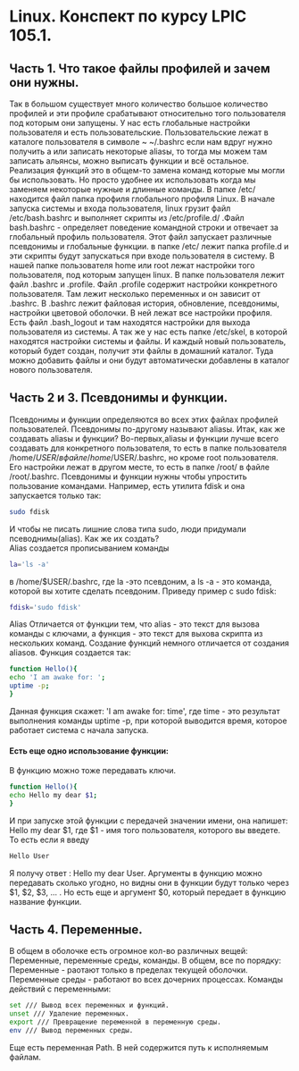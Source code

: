 # Linux. Конспект по курсу LPIC 105.1.
## Часть 1. Что такое файлы профилей и зачем они нужны.
Так в большом существует много количество большое количество профилей и эти профиле срабатывают относительно того пользователя под которым они запущены. У нас есть глобальные настройки пользователя и есть пользовательские. Пользовательские лежат в каталоге пользователя в символе ~  ~/.bashrc  если нам вдруг нужно получить а или записать некоторые aliasы, то тогда мы можем там записать альянсы, можно выписать функции и всё остальное. Реализация функций это в общем-то замена команд которые мы могли бы использовать. Но просто удобнее их использовать когда мы заменяем некоторые нужные и длинные команды. В папке /etc/ находится файл папка профиля глобального профиля Linux. 
В начале запуска системы и входа пользователя, linux грузит файл /etc/bash.bashrc и выполняет скрипты из /etc/profile.d/ .Файл bash.bashrc - определяет поведение командной строки и отвечает за глобальный профиль пользователя. Этот файл запускает различные псевдонимы и глобальные функции. в папке /etc/ лежит папка profile.d и эти скрипты будут запускаться при входе пользователя в систему. В нашей папке пользователя home или root лежат настройки того пользователя, под которым запущен linux. В папке пользователя лежит файл .bashrc и .profile. Файл .profile содержит настройки конкретного пользователя. Там лежит несколько переменных и он зависит от .bashrc. В .bashrc лежит файловая история, обновление, псевдонимы, настройки цветовой оболочки. В ней лежат все настройки профиля. Есть файл .bash_logout и там находятся настройки для выхода пользователя из системы. А так же у нас есть папке /etc/skel, в которой находятся настройки системы и файлы. И каждый новый пользователь, который будет создан, получит эти файлы в домашний каталог. Туда можно добавить файлы и они будут автоматически добавлены в каталог нового пользователя.
## Часть 2 и 3. Псевдонимы и функции.
Псевдонимы и функции определяются во всех этих файлах профилей пользователей. Псевдонимы по-другому называют aliasы. Итак, как же создавать aliasы и функции? 
Во-первых,aliasы и функции лучше всего создавать для конкретного пользователя, то есть в папке пользователя /home/$USER/ в файле /home/$USER/.bashrc, но кроме root пользователя. Его настройки лежат в другом месте, то есть в папке /root/ в файле /root/.bashrc. 
Псевдонимы и функции нужны чтобы упростить пользование командами. Например, есть утилита fdisk и она запускается только так: 
```bash
sudo fdisk
``` 
И чтобы не писать лишние слова типа sudo, люди придумали псеводнимы(alias). Как же их создать?  
Alias создается прописыванием команды 
```bash
la='ls -a'
``` 
в /home/$USER/.bashrc, где la -это псевдоним, а ls -a - это команда, которой вы хотите сделать псевдоним.
Приведу пример с sudo fdisk:
```bash
fdisk='sudo fdisk'
``` 
Alias Отличается от функции тем, что alias - это текст для вызова команды с ключами, а функция - это текст для выхова скрипта из нескольких команд.
Создание функций немного отличается от создания aliasов.
Функция создается так:
```bash
function Hello(){
echo 'I am awake for: ';
uptime -p;
}
``` 
Данная функция скажет: 'I am awake for: time', где time - это результат выполнения команды uptime -p, при которой выводится время, которое работает система с начала запуска.
#### Есть еще одно использование функции:
В функцию можно тоже передавать ключи.
```bash
function Hello(){
echo Hello my dear $1;
}
```
И при запуске этой функции с передачей значении имени, она напишет: Hello  my dear $1, где $1 - имя того пользователя, которого вы введете.
То есть если я введу 
```bash
Hello User
``` 
Я получу ответ : Hello my dear User.
Аргументы в функцию можно передавать сколько угодно, но видны они в функции будут только через $1, $2, $3, ... .
Но есть еще и аргумент $0, который передает в функцию название функции.
## Часть 4. Переменные.
В общем в оболочке есть огромное кол-во различных вещей:
Переменные, переменные среды, команды.
В общем, все по порядку:
Переменные - раотают только в пределах текущей оболочки.
Переменные среды - работают во всех дочерних процессах.
Команды действий с переменными:
```bash
set /// Вывод всех переменных и функций.
unset /// Удаление переменных.
export /// Превращение переменной в переменную среды.
env /// Вывод переменных среды.
``` 
Еще есть переменная Path.
В ней содержится путь к исполняемым файлам.
